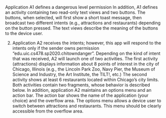 Application A1 defines a dangerous level permission In addition, A1 defines an activity containing two
read-only text views and two buttons. The buttons, when selected, will first show a short
toast message, then broadcast two different intents (e.g., attractions and restaurants)
depending on the button pressed. The text views describe the meaning of the buttons to
the device user.

2. Application A2 receives the intents; however, this app will respond to the
intents only if the sender owns permission “edu.uic.cs478.sp2020.chitowndanger”.
Depending on the kind of intent that was received, A2 will launch one of two activities.
The first activity (attractions) displays information about 8 points of interest in the city of
Chicago, Illinois (e.g., the Lincoln Park Zoo, Navy Pier, the Museum of Science and
Industry, the Art Institute, the TILT!, etc.) The second activity shows at least 6
restaurants located within Chicago’s city limits. Both activities contain two fragments,
whose behavior is described below. In addition, application A2 maintains an options
menu and an action bar. The action bar shows the name of the application (your choice)
and the overflow area. The options menu allows a device user to switch between
attractions and restaurants. This menu should be clearly accessible from the overflow
area.
